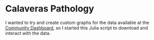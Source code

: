 # Calaveras Pathology

I wanted to try and create custom graphs for the data available at the [Community Dashboard](https://calaveras-gis.maps.arcgis.com/apps/MapSeries/index.html?appid=da5475a4457b46129f63349d49eb0a85), so I started this Julia script to download and interact with the data.
